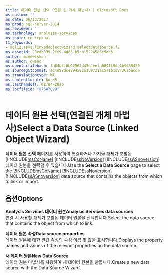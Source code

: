 ```yaml
---
title: 데이터 원본 선택 (연결 된 개체 마법사) | Microsoft Docs
ms.custom: ''
ms.date: 06/13/2017
ms.prod: sql-server-2014
ms.reviewer: ''
ms.technology: analysis-services
ms.topic: conceptual
f1_keywords:
- sql12.asvs.linkedobjectwizard.selectdatasource.f2
ms.assetid: 23edb339-2fe9-4d83-b5cb-522a585c9db5
author: minewiskan
ms.author: owend
ms.openlocfilehash: fa84b7f6b92562d43e4eefa6091f9de1b9639426
ms.sourcegitcommit: ad4d92dce894592a259721a1571b1d8736abacdb
ms.translationtype: MT
ms.contentlocale: ko-KR
ms.lasthandoff: 08/04/2020
ms.locfileid: "87647899"
---
```

# <a name="select-a-data-source-linked-object-wizard"></a><span data-ttu-id="153f7-102">데이터 원본 선택(연결된 개체 마법사)</span><span class="sxs-lookup"><span data-stu-id="153f7-102">Select a Data Source (Linked Object Wizard)</span></span>
  <span data-ttu-id="153f7-103">**데이터 원본 선택** 페이지를 사용하여 연결하거나 가져올 개체가 포함된 [!INCLUDE[msCoName](../includes/msconame-md.md)] [!INCLUDE[ssNoVersion](../includes/ssnoversion-md.md)] [!INCLUDE[ssASnoversion](../includes/ssasnoversion-md.md)] 데이터 원본을 선택할 수 있습니다.</span><span class="sxs-lookup"><span data-stu-id="153f7-103">Use the **Select a Data Source** page to select the [!INCLUDE[msCoName](../includes/msconame-md.md)] [!INCLUDE[ssNoVersion](../includes/ssnoversion-md.md)] [!INCLUDE[ssASnoversion](../includes/ssasnoversion-md.md)] data source that contains the objects from which to link or import.</span></span>  
  
## <a name="options"></a><span data-ttu-id="153f7-104">옵션</span><span class="sxs-lookup"><span data-stu-id="153f7-104">Options</span></span>  
 <span data-ttu-id="153f7-105">**Analysis Services 데이터 원본**</span><span class="sxs-lookup"><span data-stu-id="153f7-105">**Analysis Services data sources**</span></span>  
 <span data-ttu-id="153f7-106">연결 시 사용할 개체가 포함된 데이터 원본을 선택합니다.</span><span class="sxs-lookup"><span data-stu-id="153f7-106">Select the data source that contains the object from which to link.</span></span>  
  
 <span data-ttu-id="153f7-107">**데이터 원본 속성**</span><span class="sxs-lookup"><span data-stu-id="153f7-107">**Data source properties**</span></span>  
 <span data-ttu-id="153f7-108">데이터 원본에 대한 관련 속성의 속성 이름 및 값을 표시합니다.</span><span class="sxs-lookup"><span data-stu-id="153f7-108">Displays the property names and values of the relevant properties on the data source.</span></span>  
  
 <span data-ttu-id="153f7-109">**새 데이터 원본**</span><span class="sxs-lookup"><span data-stu-id="153f7-109">**New Data Source**</span></span>  
 <span data-ttu-id="153f7-110">데이터 원본 마법사를 사용하여 새 데이터 원본을 만듭니다.</span><span class="sxs-lookup"><span data-stu-id="153f7-110">Create a new data source with the Data Source Wizard.</span></span>  
  
  
